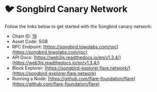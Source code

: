 # 🐦 Songbird Canary Network

Follow the links below to get started with the Songbird canary network:

* Chain ID: [19](https://github.com/ethereum-lists/chains/blob/master/\_data/chains/eip155-19.json)
* Asset Code: SGB
* RPC Endpoint: [https://songbird.towolabs.com/rpc](https://songbird.towolabs.com/rpc)
* API Docs: [https://web3js.readthedocs.io/en/v1.3.4/](https://web3js.readthedocs.io/en/v1.3.4/)
* Block Explorer: [https://songbird-explorer.flare.network/](https://songbird-explorer.flare.network)
* Running a Node: [https://github.com/flare-foundation/flare](https://github.com/flare-foundation/flare)
